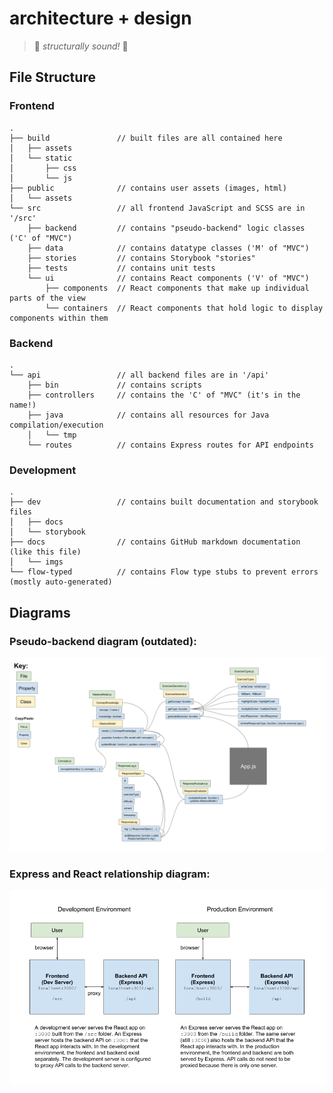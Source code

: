 # architecture + design

> :evergreen_tree: _structurally sound!_ :evergreen_tree:

## File Structure

### Frontend

```
.
├── build               // built files are all contained here
│   ├── assets
│   └── static
│       ├── css
│       └── js
├── public              // contains user assets (images, html)
│   └── assets
└── src                 // all frontend JavaScript and SCSS are in '/src'
    ├── backend         // contains "pseudo-backend" logic classes ('C' of "MVC")
    ├── data            // contains datatype classes ('M' of "MVC")
    ├── stories         // contains Storybook "stories"
    ├── tests           // contains unit tests
    └── ui              // contains React components ('V' of "MVC")
        ├── components  // React components that make up individual parts of the view
        └── containers  // React components that hold logic to display components within them
```

### Backend

```
.
└── api                 // all backend files are in '/api'
    ├── bin             // contains scripts
    ├── controllers     // contains the 'C' of "MVC" (it's in the name!)
    ├── java            // contains all resources for Java compilation/execution
    │   └── tmp         
    └── routes          // contains Express routes for API endpoints
```

### Development

```
.
├── dev                 // contains built documentation and storybook files
│   ├── docs
│   └── storybook
├── docs                // contains GitHub markdown documentation (like this file)
│   └── imgs
└── flow-typed          // contains Flow type stubs to prevent errors (mostly auto-generated)
```

## Diagrams

### Pseudo-backend diagram (outdated):

![backend diagram](imgs/backend.png)

### Express and React relationship diagram:

![Express and React relationship diagram](imgs/expressreact.png)
